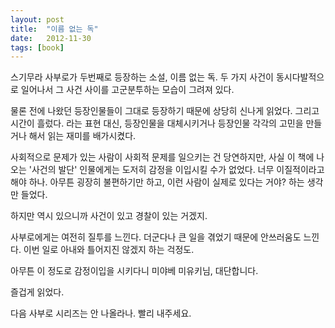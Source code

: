 ```yaml
---
layout: post
title:  "이름 없는 독"
date:   2012-11-30
tags: [book]
---
```


스기무라 사부로가 두번째로 등장하는 소설, 이름 없는 독. 
두 가지 사건이 동시다발적으로 일어나서 그 사건 사이를 고군분투하는 모습이 그려져 있다. 

물론 전에 나왔던 등장인물들이 그대로 등장하기 때문에 상당히 신나게 읽었다. 
그리고 시간이 흘렀다. 라는 표현 대신, 등장인물을 대체시키거나 등장인물 각각의 고민을 만들거나 해서 읽는 재미를 배가시켰다. 

사회적으로 문제가 있는 사람이 사회적 문제를 일으키는 건 당연하지만, 사실 이 책에 나오는 '사건의 발단' 인물에게는 도저히 감정을 이입시킬 수가 없었다. 너무 이질적이라고 해야 하나. 아무튼 굉장히 불편하기만 하고, 이런 사람이 실제로 있다는 거야? 하는 생각만 들었다. 

하지만 역시 있으니까 사건이 있고 경찰이 있는 거겠지. 

사부로에게는 여전히 질투를 느낀다. 
더군다나 큰 일을 겪었기 때문에 안쓰러움도 느낀다. 
이번 일로 아내와 틀어지진 않겠지 하는 걱정도. 

아무튼 이 정도로 감정이입을 시키다니 미야베 미유키님, 대단합니다. 

즐겁게 읽었다. 

다음 사부로 시리즈는 안 나올라나. 빨리 내주세요.